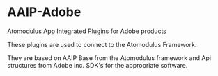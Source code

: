 # AAIP-Adobe
Atomodulus App Integrated Plugins for Adobe products

These plugins are used to connect to the Atomodulus Framework.

They are based on AAIP Base from the Atomodulus framework and Api structures from Adobe inc. SDK's for the appropriate software.

